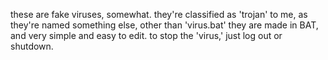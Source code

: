 these are fake viruses, somewhat. they're classified as 'trojan' to me, as they're named something else, other than 'virus.bat'
they are made in BAT, and very simple and easy to edit. 
to stop the 'virus,' just log out or shutdown.
